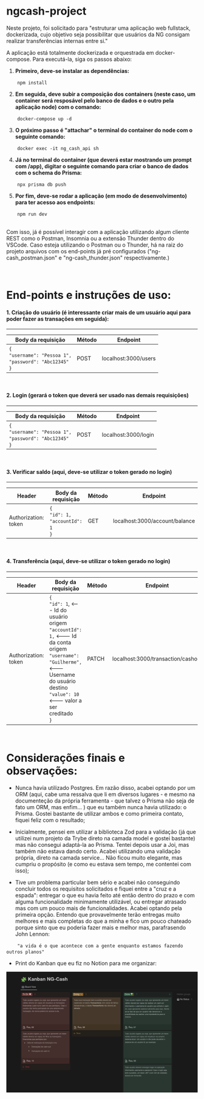 # ngcash-project
Neste projeto, foi solicitado para "estruturar uma aplicação web fullstack, dockerizada, cujo objetivo seja possibilitar que usuários da NG consigam realizar transferências internas entre si."

A aplicação está totalmente dockerizada e orquestrada em docker-compose. Para executá-la, siga os passos abaixo:

1. **Primeiro, deve-se instalar as dependências:** 
```  
    npm install
```

2. **Em seguida, deve subir a composição dos containers (neste caso, um container será resposável pelo banco de dados e o outro pela aplicação node) com o comando:**
```
    docker-compose up -d
```

3. **O próximo passo é "attachar" o terminal do container do node com o seguinte comando:**
```
    docker exec -it ng_cash_api sh
```

4. **Já no terminal do container (que deverá estar mostrando um prompt com /app), digitar o seguinte comando para criar o banco de dados com o schema do Prisma:**
```
    npx prisma db push
```
5. **Por fim, deve-se rodar a aplicação (em modo de desenvolvimento) para ter acesso aos endpoints:**
```
    npm run dev
```
<br>	
Com isso, já é possível interagir com a aplicação utilizando algum cliente REST como o Postman, Insomnia ou a extensão Thunder dentro do VSCode. Caso esteja utilizando o Postman ou o Thunder, há na raiz do projeto arquivos com os end-points já pré configurados ("ng-cash_postman.json" e "ng-cash_thunder.json" respectivamente.)
<br><br><br>

# End-points e instruções de uso:

#### **1. Criação do usuário** (é interessante criar mais de um usuário aqui para poder fazer as transações em seguida):
<hr>

  | Body da requisição | Método | Endpoint |
  |--------------------|--------|----------|
  |`{` <br> `"username": "Pessoa 1",` <br> `"password": "Abc12345"` <br> `}` | POST | localhost:3000/users |
  
  <br>

#### **2. Login** (gerará o token que deverá ser usado nas demais requisições)
<hr>

  | Body da requisição | Método | Endpoint |
  |--------------------|--------|----------|
  |`{`<br> `"username": "Pessoa 1",` <br> `"password": "Abc12345"` <br> `}` | POST | localhost:3000/login |

<br>

#### **3. Verificar saldo** (aqui, deve-se utilizar o token gerado no login)
<hr>

  | Header | Body da requisição | Método | Endpoint |
  |--------|--------------------|--------|----------|
  |Authorization: token |`{` <br> `"id": 1,` <br> `"accountId": 1` <br> `}` | GET | localhost:3000/account/balance |

<br>

#### **4. Transferência** (aqui, deve-se utilizar o token gerado no login)
<hr>

  | Header | Body da requisição | Método | Endpoint |
  |--------|--------------------|--------|----------|
  |Authorization: token |`{`<br> `"id": 1`, <--- Id do usuário origem <br> `"accountId": 1,` <--- Id da conta origem <br> `"username": "Guilherme",` <--- Username do usuário destino <br> `"value": 10` <--- valor a ser creditado <br> `}`| PATCH | localhost:3000/transaction/cashout |

<br>

# Considerações finais e observações:
- Nunca havia utilizado Postgres. Em razão disso, acabei optando por um ORM (aqui, cabe uma ressalva que li em diversos lugares - e mesmo na documenteção da própria ferramenta - que talvez o Prisma não seja de fato um ORM, mas enfim... ) que eu também nunca havia utilizado: o Prisma. Gostei bastante de utilizar ambos e como primeira contato, fiquei feliz com o resultado;

- Inicialmente, pensei em utilizar a biblioteca Zod para a validação (já que utilizei num projeto da Trybe direto na camada model e gostei bastante) mas não consegui adaptá-la ao Prisma. Tentei depois usar a Joi, mas também não estava dando certo. Acabei utilizando uma validação própria, direto na camada service... Não ficou muito elegante, mas cumpriu o propósito (e como eu estava sem tempo, me contentei com isso);

- Tive um problema particular bem sério e acabei não conseguindo concluir todos os requisitos solicitados e fiquei entre a "cruz e a espada": entregar o que eu havia feito até então dentro do prazo e com alguma funcionalidade minimamente utilizável, ou entregar atrasado mas com um pouco mais de funcionalidades. Acabei optando pela primeira opção. Entendo que provavelmente terão entregas muito melhores e mais completas do que a minha e fico um pouco chateado porque sinto que eu poderia fazer mais e melhor mas, parafrasendo John Lennon: 
```
    "a vida é o que acontece com a gente enquanto estamos fazendo outros planos"
```

- Print do Kanban que eu fiz no Notion para me organizar:
<img src="ng-kanban.png">
